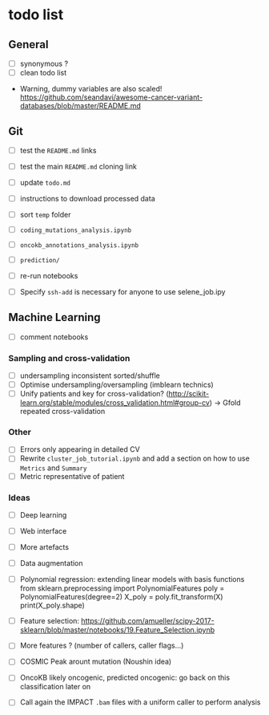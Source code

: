 # todo list

## General
- [ ] synonymous ?
- [ ] clean todo list

- Warning, dummy variables are also scaled!
https://github.com/seandavi/awesome-cancer-variant-databases/blob/master/README.md

## Git

- [ ] test the `README.md` links
- [ ] test the main `README.md` cloning link
- [ ] update `todo.md`
- [ ] instructions to download processed data
- [ ] sort `temp` folder
- [ ] `coding_mutations_analysis.ipynb`
- [ ] `oncokb_annotations_analysis.ipynb`
- [ ] `prediction/`
- [ ] re-run notebooks

- [ ] Specify `ssh-add` is necessary for anyone to use selene_job.ipy


## Machine Learning

- [ ] comment notebooks

### Sampling and cross-validation
- [ ] undersampling inconsistent sorted/shuffle
- [ ] Optimise undersampling/oversampling (imblearn technics)
- [ ] Unify patients and key for cross-validation? (http://scikit-learn.org/stable/modules/cross_validation.html#group-cv) -> Gfold repeated cross-validation

### Other
- [ ] Errors only appearing in detailed CV
- [ ] Rewrite `cluster_job_tutorial.ipynb` and add a section on how to use `Metrics` and `Summary`
- [ ] Metric representative of patient

### Ideas
- [ ] Deep learning
- [ ] Web interface
- [ ] More artefacts
- [ ] Data augmentation
- [ ] Polynomial regression: extending linear models with basis functions
        from sklearn.preprocessing import PolynomialFeatures
        poly = PolynomialFeatures(degree=2)
        X_poly = poly.fit_transform(X)
        print(X_poly.shape)
- [ ] Feature selection: https://github.com/amueller/scipy-2017-sklearn/blob/master/notebooks/19.Feature_Selection.ipynb
- [ ] More features ? (number of callers, caller flags...)
- [ ] COSMIC Peak arount mutation (Noushin idea)
- [ ] OncoKB likely oncogenic, predicted oncogenic: go back on this classification later on
- [ ] Call again the IMPACT `.bam` files with a uniform caller to perform analysis

